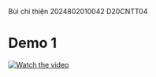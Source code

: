Bùi chí thiện 
2024802010042
D20CNTT04
# Demo 1

[![Watch the video](https://img.youtube.com/vi/VIDEO_ID/0.jpg)](https://www.youtube.com/watch?v=pho0UmnMsYE)

